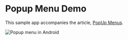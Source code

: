 # Popup Menu Demo

This sample app accompanies the article,
[PopUp Menus](https://docs.microsoft.com/en-us/xamarin/android/user-interface/controls/popup-menu).

![Popup menu in Android](Screenshot/screenshot.png)
